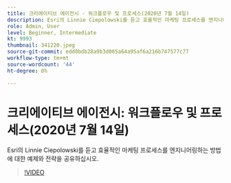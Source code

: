 ```yaml
---
title: 크리에이티브 에이전시 - 워크플로우 및 프로세스(2020년 7월 14일)
description: Esri의 Linnie Ciepolowski를 듣고 효율적인 마케팅 프로세스를 엔지니어링하는 방법에 대한 예제와 전략을 공유하십시오.
role: Admin, User
level: Beginner, Intermediate
kt: 9993
thumbnail: 341220.jpeg
source-git-commit: edd0bdb28a9b3d065a64a95af6a216b747577c77
workflow-type: tm+mt
source-wordcount: '44'
ht-degree: 0%

---
```


# 크리에이티브 에이전시: 워크플로우 및 프로세스(2020년 7월 14일)

Esri의 Linnie Ciepolowski를 듣고 효율적인 마케팅 프로세스를 엔지니어링하는 방법에 대한 예제와 전략을 공유하십시오.

>[!VIDEO](https://video.tv.adobe.com/v/341220/?quality=12&learn=on)

